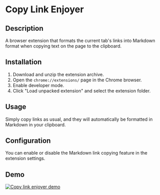 
# Copy Link Enjoyer

## Description
A browser extension that formats the current tab's links into Markdown format when copying text on the page to the clipboard.

## Installation
1. Download and unzip the extension archive.
2. Open the `chrome://extensions/` page in the Chrome browser.
3. Enable developer mode.
4. Click "Load unpacked extension" and select the extension folder.

## Usage
Simply copy links as usual, and they will automatically be formatted in Markdown in your clipboard.

## Configuration
You can enable or disable the Markdown link copying feature in the extension settings.

## Demo
[![Copy link enjoyer demo](https://img.youtube.com/vi/BBqqy8nU02o/0.jpg)](http://www.youtube.com/watch?v=BBqqy8nU02o)